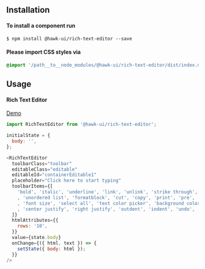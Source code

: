 ## Installation


#### To install a component run
`$ npm install @hawk-ui/rich-text-editor --save`


#### Please import CSS styles via
```scss noeditor
@import '/path__to__node_modules/@hawk-ui/rich-text-editor/dist/index.min.css
```


## Usage


#### Rich Text Editor
[Demo](https://hawk.wallnit.com/#!/RichTextEditor/1)
```js static
import RichTextEditor from '@hawk-ui/rich-text-editor';
```
```js
initialState = {
  body: '',
};

<RichTextEditor
  toolbarClass="toolbar"
  editableClass="editable"
  editableId="containerEditable1"
  placeholder="Click here to start typing"
  toolbarItems={[
    'bold', 'italic', 'underline', 'link', 'unlink', 'strike through', 'ordered list'
    , 'unordered list', 'formatblock', 'cut', 'copy', 'print', 'pre', 'header', 'font family'
    , 'font size', 'select all', 'text color picker', 'background color picker', 'remove format', 'clean', 'divider', 'left justify'
    , 'center justify', 'right justify', 'outdent', 'indent', 'undo', 'redo'
  ]}
  htmlAttributes={{
    rows: '10',
  }}
  value={state.body}
  onChange={({ html, text }) => {
    setState({ body: html });
  }}
/>
```
